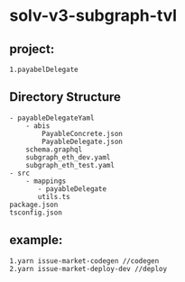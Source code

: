 # solv-v3-subgraph-tvl

## project:
    1.payabelDelegate

## Directory Structure
    - payableDelegateYaml
        - abis
            PayableConcrete.json
            PayableDelegate.json
        schema.graphql
        subgraph_eth_dev.yaml
        subgraph_eth_test.yaml
    - src 
        - mappings
           - payableDelegate
           utils.ts
    package.json
    tsconfig.json

## example:
    1.yarn issue-market-codegen //codegen
    2.yarn issue-market-deploy-dev //deploy